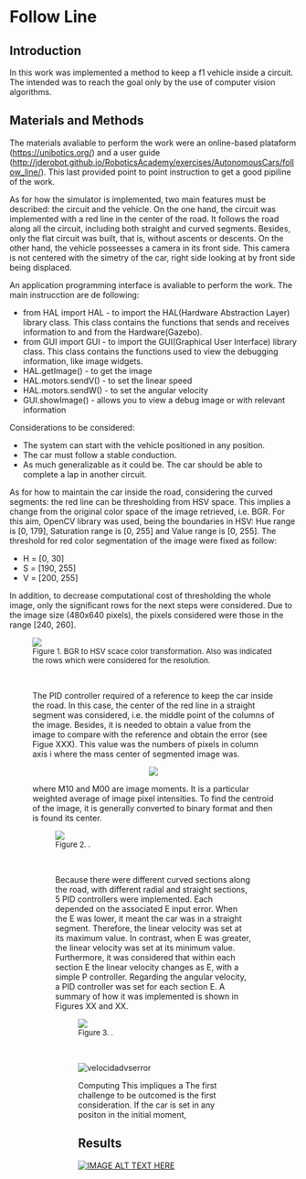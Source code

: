 # Follow Line
## Introduction
In this work was implemented a method to keep a f1 vehicle inside a circuit. The intended was to reach the goal only by the use of computer vision algorithms. 
## Materials and Methods
The materials avaliable to perform the work were an online-based plataform (https://unibotics.org/) and a user guide (http://jderobot.github.io/RoboticsAcademy/exercises/AutonomousCars/follow_line/). This last provided point to point instruction to get a good pipiline of the work. 

As for how the simulator is implemented, two main features must be described: the circuit and the vehicle. On the one hand, the circuit was implemented with a red line in the center of the road. It follows the road along all the circuit, including both straight and curved segments. Besides, only the flat circuit was built, that is, without ascents or descents. On the other hand, the vehicle posseesses a camera in its front side. This camera is not centered with the simetry of the car, right side looking at by front side being displaced.

An application programming interface is avaliable to perform the work. The main instrucction are de following: 
- from HAL import HAL - to import the HAL(Hardware Abstraction Layer) library class. This class contains the functions that sends and receives information to and from the Hardware(Gazebo).
- from GUI import GUI - to import the GUI(Graphical User Interface) library class. This class contains the functions used to view the debugging information, like image widgets.
- HAL.getImage() - to get the image
- HAL.motors.sendV() - to set the linear speed
- HAL.motors.sendW() - to set the angular velocity
- GUI.showImage() - allows you to view a debug image or with relevant information

Considerations to be considered:
- The system can start with the vehicle positioned in any position.
- The car must follow a stable conduction. 
- As much generalizable as it could be. The car should be able to complete a lap in another circuit.

As for how to maintain the car inside the road, considering the curved segments: the red line can be thresholding from HSV space. This implies a change from the original color space of the image retrieved,  i.e. BGR. For this aim, OpenCV library was used, being the boundaries in HSV: Hue range is [0, 179], Saturation range is [0, 255] and Value range is [0, 255]. The threshold for red color segmentation of the image were fixed as follow: 

- H = [0, 30]
- S = [190, 255]
- V = [200, 255]

In addition, to decrease computational cost of thresholding the whole image, only the significant rows for the next steps were considered. Due to the image size (480x640 pixels), the pixels considered were those in the range [240, 260].

<figure>
    <img src= 'https://user-images.githubusercontent.com/37750255/111031240-bb2eaa80-8406-11eb-993f-722424f343f7.png' />
    <font size="2">
    <figcaption> Figure 1. BGR to HSV scace color transformation. Also was indicated the rows which were considered for the resolution.
    </figcaption>
    </font>

&nbsp; 

The PID controller required of a reference to keep the car inside the road. In this case, the center of the red line in a straight segment was considered, i.e. the middle point of the columns of the image. Besides, it is needed to obtain a value from the image to compare with the reference and obtain the error (see Figue XXX). This value was the numbers of pixels in column axis i where the mass center of segmented image was.

<p align="center">
<img src="https://render.githubusercontent.com/render/math?math=D = M_{10} / M_{00}">
</p>
where M10 and M00 are image moments. It is a particular weighted average of image pixel intensities. To find the centroid of the image, it is generally converted to binary format and then is found its center.

<figure>
    <img src= 'https://user-images.githubusercontent.com/37750255/111072120-76c00f00-84d9-11eb-811c-e8c911280143.png' />
    <font size="2">
    <figcaption> Figure 2. .
    </figcaption>
    </font>

&nbsp;

Because there were different curved sections along the road, with different radial and straight sections, 5 PID controllers were implemented. Each depended on the associated E input error. When the E was lower, it meant the car was in a straight segment. Therefore, the linear velocity was set at its maximum value. In contrast, when E was greater, the linear velocity was set at its minimum value. Furthermore, it was considered that within each section E the linear velocity changes as E, with a simple P controller. Regarding the angular velocity, a PID controller was set for each section E. A summary of how it was implemented is shown in Figures XX and XX.

<figure>
    <img src= 'https://user-images.githubusercontent.com/37750255/111079227-5902a200-84f9-11eb-9bd2-917f7578a93d.png' />
    <font size="2">
    <figcaption> Figure 3. .
    </figcaption>
    </font>

&nbsp; 

![velocidadvserror](https://user-images.githubusercontent.com/37750255/111081410-818f9980-8503-11eb-9625-6d1aa8f67b80.png)




Computing 
This impliques a 
The first challenge to be outcomed is the first consideration. If the car is set in any positon in the initial moment, 


## Results

[![IMAGE ALT TEXT HERE](https://user-images.githubusercontent.com/37750255/111085971-26b56c80-851a-11eb-8a05-56ed9840a101.png)](https://user-images.githubusercontent.com/37750255/111085635-772bca80-8518-11eb-8a4f-a7369c906951.mp4)

